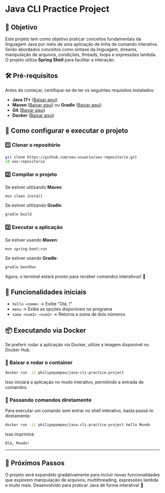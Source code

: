 # Java CLI Practice Project

## 📌 Objetivo
Este projeto tem como objetivo praticar conceitos fundamentais da linguagem Java por meio de uma aplicação de linha de comando interativa. Serão abordados conceitos como sintaxe da linguagem, streams, manipulação de arquivos, condições, threads, loops e expressões lambda. O projeto utiliza **Spring Shell** para facilitar a interação.

## 🛠️ Pré-requisitos
Antes de começar, certifique-se de ter os seguintes requisitos instalados:

- **Java 17+** ([Baixar aqui](https://adoptopenjdk.net/))
- **Maven** ([Baixar aqui](https://maven.apache.org/download.cgi)) ou **Gradle** ([Baixar aqui](https://gradle.org/install/))
- **Git** ([Baixar aqui](https://git-scm.com/downloads))
- **Docker** ([Baixar aqui](https://www.docker.com/get-started/))

## 🚀 Como configurar e executar o projeto

### 1️⃣ Clonar o repositório
```sh
git clone https://github.com/seu-usuario/seu-repositorio.git
cd seu-repositorio
```

### 2️⃣ Compilar o projeto
Se estiver utilizando **Maven**:
```sh
mvn clean install
```

Se estiver utilizando **Gradle**:
```sh
gradle build
```

### 3️⃣ Executar a aplicação
Se estiver usando **Maven**:
```sh
mvn spring-boot:run
```

Se estiver usando **Gradle**:
```sh
gradle bootRun
```

Agora, o terminal estará pronto para receber comandos interativos! 🎯

## 📜 Funcionalidades iniciais

- `hello <nome>` → Exibe "Olá, <nome>!"
- `menu` → Exibe as opções disponíveis no programa
- `soma <num1> <num2>` → Retorna a soma de dois números

## 📦 Executando via Docker
Se preferir rodar a aplicação via Docker, utilize a imagem disponível no Docker Hub.

### 🔹 Baixar e rodar o container
```sh
docker run -it philipepompeu/java-cli-practice-project
```

Isso iniciará a aplicação no modo interativo, permitindo a entrada de comandos.

### 🔹 Passando comandos diretamente
Para executar um comando sem entrar no shell interativo, basta passá-lo diretamente:
```sh
docker run -it philipepompeu/java-cli-practice-project hello Mundo
```

Isso imprimirá:
```
Olá, Mundo!
```

---
## 📌 Próximos Passos
O projeto será expandido gradativamente para incluir novas funcionalidades que explorem manipulação de arquivos, multithreading, expressões lambda e muito mais.
Desenvolvido para praticar Java de forma interativa! 🚀

